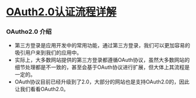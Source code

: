 # [OAuth2.0认证流程详解](http://blog.csdn.net/remote_roamer/article/details/53902495)

### OAutho2.0 介绍

- 第三方登录是应用开发中的常用功能，通过第三方登录，我们可以更加容易的吸引用户来到我们的应用中。
- 实际上，大多数网站提供的第三方登录都遵循OAuth协议，虽然大多数网站的细节处理都是不一致的，甚至会基于OAuth协议进行扩展，但大体上其流程是一定的。
- OAuth协议目前已经升级到了2.0，大部分的网站也是支持OAuth2.0的，因此让我们看看OAuth2.0。

